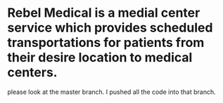 # Rebel Medical  is a medial center service which provides scheduled transportations for patients from their desire location to medical centers.
please look at the master branch. I pushed all the code into that branch.
